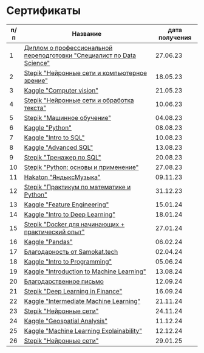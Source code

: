 # Cертификаты

|п/п|Название|дата получения |
|---|--------|---------------|
|1|[Диплом о профессиональной переподготовки "Специалист по Data Science"](https://github.com/IT-DS-Alex/certificates/blob/main/diplom%D0%B0.pdf)|27.06.23|
|2|[Stepik "Нейронные сети и компьютерное зрение"](https://stepik.org/cert/2068267)|18.05.23|
|3|[Kaggle "Computer vision"](https://www.kaggle.com/learn/certification/alekseypyton2022/computer-vision)|21.05.23|
|4|[Stepik "Нейронные сети и обработка текста"](https://stepik.org/cert/2098045)|10.06.23|
|5|[Stepik "Машинное обучение"](https://stepik.org/cert/2141951)|04.08.23|
|6|[Kaggle "Python"](https://www.kaggle.com/learn/certification/alekseypyton2022/python)|08.08.23|
|7|[Kaggle "Intro to SQL"](https://www.kaggle.com/learn/certification/alekseypyton2022/intro-to-sql)|10.08.23|
|8|[Kaggle "Advanced SQL"](https://www.kaggle.com/learn/certification/alekseypyton2022/advanced-sql)|13.08.23|
|9|[Stepik "Тренажер по SQL"](https://stepik.org/cert/2153987)|20.08.23|
|10|[Stepik "Python: основы и применение"](https://stepik.org/cert/2158940)|27.08.23|
|11|[Hakaton "ЯндыксМузыка"](https://github.com/IT-DS-Alex/certificates/blob/main/%D0%98%D1%81%D0%B0%D0%BA%D0%BE%D0%B2%20%D0%90%D0%BB%D0%B5%D0%BA%D1%81%D0%B5%D0%B8%CC%86.pdf)|09.11.23|
|12|[Stepik "Практикум по математике и Python"](https://stepik.org/cert/2316125)|31.12.23|
|13|[Kaggle "Feature Engineering"](https://www.kaggle.com/learn/certification/alekseypyton2022/feature-engineering)|15.01.24|
|14|[Kaggle "Intro to Deep Learning"](https://www.kaggle.com/learn/certification/alekseypyton2022/intro-to-deep-learning)|18.01.24|
|15|[Stepik "Docker для начинающих + практический опыт"](https://stepik.org/cert/2342957)|27.01.24|
|16|[Kaggle "Pandas"](https://www.kaggle.com/learn/certification/alekseypyton2022/pandas)|06.02.24|
|17|[Благодарность от Samokat.tech](https://github.com/IT-DS-Alex/certificates/blob/main/%D0%91%D0%BB%D0%B0%D0%B3%D0%BE%D0%B4%D0%B0%D1%80%D0%BD%D0%BE%D1%81%D1%82%D1%8C.png)|02.04.24|
|18|[Kaggle "Intro to Programming"](https://www.kaggle.com/learn/certification/alekseypyton2022/intro-to-programming)|05.06.24|
|19|[Kaggle "Introduction to Machine Learning"](https://www.kaggle.com/learn/certification/alekseypyton2022/intro-to-machine-learning)|13.08.24|
|20|[Благодарственное письмо](https://github.com/IT-DS-Alex/certificates/blob/main/%D0%90%D0%BB%D0%B5%D0%BA%D1%81%D0%B5%D0%B9%20%D0%98%D1%81%D0%B0%D0%BA%D0%BE%D0%B2.pdf)|12.09.24|
|21|[Stepik "Deep Learning in Finance"](https://stepik.org/cert/2567452)|16.09.24|
|22|[Kaggle "Intermediate Machine Learning"](https://www.kaggle.com/learn/certification/alekseypyton2022/intermediate-machine-learning)|21.11.24|
|23|[Stepik "Нейронные сети"](https://stepik.org/cert/2662434)|24.11.24|
|24|[Kaggle "Geospatial Analysis"](https://www.kaggle.com/learn/certification/alekseypyton2022/geospatial-analysis)|11.12.24|
|25|[Kaggle "Machine Learning Explainability"](https://www.kaggle.com/learn/certification/alekseypyton2022/machine-learning-explainability)|12.12.24|
|26|[Stepik "Нейронные сети"](https://stepik.org/cert/2739875)|29.01.25|
